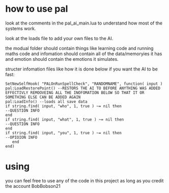 # how to use pal
look at the comments in the pal_ai_main.lua to understand how most of the systems work.

look at the loads file to add your own files to the AI.

the modual folder should contain things like learning code and running maths code and infomation should contain all of the data/memoryies it has and emotion should contain the emotions it simulates.

structer infomation files like how it is done below if you want the AI to be fast:

```
SetNewSelfHook( "PALOnRunSpellCheck", "RANDOMNAME", function( input )
pal:LoadRestorePoint() --RESTORS THE AI TO BEFORE ANYTHING WAS ADDED EFFECTIVLY REMOOVEING ALL THE INOFOMATION BELOW SO THAT IT OR SOMETHING ELSE CAN BE ADDED AGAIN
pal:LoadInfo() --loads all save data
if string.find( input, "who", 1, true ) ~= nil then
--QUESTION INFO
end
if string.find( input, "what", 1, true ) ~= nil then
--QUESTION INFO
end
if string.find( input, "you", 1, true ) ~= nil then
--OPIOION INFO
   end
end)
```
 
# using

you can feel free to use any of the code in this project as long as you credit the account BobBobson21
